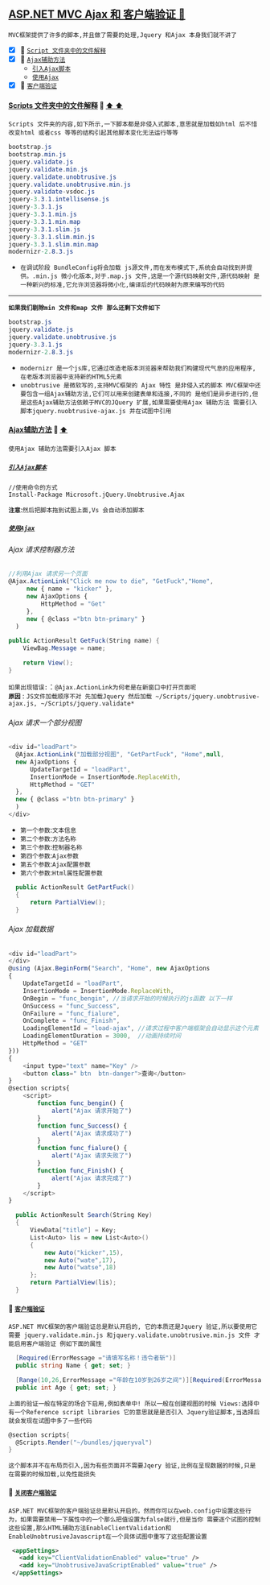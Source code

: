 <a id="top" href="#top">ASP.NET MVC Ajax 和 客户端验证  :maple_leaf:</a> 
----
`MVC框架提供了许多的脚本,并且做了需要的处理,Jquery 和Ajax 本身我们就不讲了`
- [x] :maple_leaf: <a href="#MVCAttribute">`Script 文件夹中的文件解释`</a>
- [x] :maple_leaf: <a href="#AjaxUnobtrusiveFunction">`Ajax辅助方法`</a>
  - <a href="#Required">`引入Ajax脚本`</a>
  - <a href="#StringLength">`使用Ajax`</a>
- [x] :maple_leaf: <a href="#ClienValidation">`客户端验证`</a>
####  <a id="MVCAttribute" href="#MVCAttribute">Scripts 文件夹中的文件解释</a>  :star2: <a href="#top"> :arrow_up:  :arrow_up:</a>
`Scripts 文件夹的内容,如下所示,一下脚本都是非侵入式脚本,意思就是加载如html 后不惜改变html 或者css 等等的结构引起其他脚本变化无法运行等等`
```C#
bootstrap.js
bootstrap.min.js
jquery.validate.js
jquery.validate.min.js
jquery.validate.unobtrusive.js
jquery.validate.unobtrusive.min.js
jquery.validate-vsdoc.js
jquery-3.3.1.intellisense.js
jquery-3.3.1.js
jquery-3.3.1.min.js
jquery-3.3.1.min.map
jquery-3.3.1.slim.js
jquery-3.3.1.slim.min.js
jquery-3.3.1.slim.min.map
modernizr-2.8.3.js
```
* `在调试阶段 BundleConfig将会加载 js源文件,而在发布模式下,系统会自动找到并提供。.min.js 微小化版本,对于.map.js 文件,这是一个源代码映射文件,源代码映射
是一种新兴的标准,它允许浏览器将微小化,编译后的代码映射为原来编写的代码`
----
**`如果我们剔除min 文件和map 文件 那么还剩下文件如下`**
```C#
bootstrap.js
jquery.validate.js
jquery.validate.unobtrusive.js
jquery-3.3.1.js
modernizr-2.8.3.js
```
* `modernizr 是一个js库,它通过改造老版本浏览器来帮助我们构建现代气息的应用程序,在老版本浏览器中支持新的HTML5元素`
* `unobtrusive 是微软写的,支持MVC框架的 Ajax 特性 是非侵入式的脚本 MVC框架中还要包含一组Ajax辅助方法,它们可以用来创建表单和连接,不同的
是他们是异步进行的,但是这些Ajax辅助方法依赖于MVC的JQuery 扩展,如果需要使用Ajax 辅助方法 需要引入脚本jquery.nuobtrusive-ajax.js 并在试图中引用`
####  <a id="AjaxUnobtrusiveFunction" href="#AjaxUnobtrusiveFunction">Ajax辅助方法</a>  :star2: <a href="#top"> :arrow_up:</a>
`使用Ajax 辅助方法需要引入Ajax 脚本`

##### <a id="Required" href="#top">`引入Ajax脚本`</a>
```shell
//使用命令的方式
Install-Package Microsoft.jQuery.Unobtrusive.Ajax
```
**`注意`**:`然后把脚本拖到试图上面,Vs 会自动添加脚本`
##### <a href="#top" id="StringLength" >`使用Ajax`</a>
###### Ajax 请求控制器方法
```javascript
//利用Ajax 请求另一个页面
@Ajax.ActionLink("Click me now to die", "GetFuck","Home",
     new { name = "kicker" },
     new AjaxOptions {
         HttpMethod = "Get"
     },
     new { @class ="btn btn-primary" }
  )
```
```C#
public ActionResult GetFuck(String name) {
    ViewBag.Message = name;

    return View();
}
```
`如果出现错误:`：`@Ajax.ActionLink为何老是在新窗口中打开页面呢`<br/>
**`原因`** : `JS文件加载顺序不对 先加载Jquery 然后加载 ~/Scripts/jquery.unobtrusive-ajax.js, ~/Scripts/jquery.validate* `
###### Ajax 请求一个部分视图
```javascript
<div id="loadPart">
  @Ajax.ActionLink("加载部分视图", "GetPartFuck", "Home",null,
  new AjaxOptions {
      UpdateTargetId = "loadPart",
      InsertionMode = InsertionMode.ReplaceWith,
      HttpMethod = "GET"
  },
  new { @class ="btn btn-primary" }
  )
</div>
```
* `第一个参数`:`文本信息`
* `第二个参数`:`方法名称`
* `第三个参数`:`控制器名称`
* `第四个参数`:`Ajax参数`
* `第五个参数`:`Ajax配置参数`
* `第六个参数`:`Html属性配置参数`
```C#
  public ActionResult GetPartFuck()
  {
      return PartialView();
  }
```
###### Ajax 加载数据
```Javascript
<div id="loadPart">
</div>
@using (Ajax.BeginForm("Search", "Home", new AjaxOptions
{
    UpdateTargetId = "loadPart",
    InsertionMode = InsertionMode.ReplaceWith,
    OnBegin = "func_bengin", //当请求开始的时候执行的js函数 以下一样
    OnSuccess = "func_Success",
    OnFailure = "func_fialure",
    OnComplete = "func_Finish",
    LoadingElementId = "load-ajax", //请求过程中客户端框架会自动显示这个元素
    LoadingElementDuration = 3000,  //动画持续时间
    HttpMethod = "GET"
}))
{
    <input type="text" name="Key" />
    <button class=" btn  btn-danger">查询</button>
}
@section scripts{
    <script>
        function func_bengin() {
            alert("Ajax 请求开始了")
        }
        function func_Success() {
            alert("Ajax 请求成功了")
        }
        function func_fialure() {
            alert("Ajax 请求失败了")
        }
        function func_Finish() {
            alert("Ajax 请求完成了")
        }
    </script>
}
```
```C#
  public ActionResult Search(String Key)
  {
      ViewData["title"] = Key;
      List<Auto> lis = new List<Auto>()
      {
          new Auto("kicker",15),
          new Auto("wate",17),
          new Auto("watse",18)
      };
      return PartialView(lis);
  }
```
#### :maple_leaf: <a href="#top" id="ClienValidation">`客户端验证`</a>
`ASP.NET MVC框架的客户端验证总是默认开启的, 它的本质还是Jquery 验证,所以要使用它需要 jquery.validate.min.js 和jquery.validate.unobtrusive.min.js 文件 才能启用客户端验证 例如下面的属性`
```C#
  [Required(ErrorMessage ="请填写名称！违令者斩")]
  public string Name { get; set; }

  [Range(10,26,ErrorMessage ="年龄在10岁到26岁之间")][Required(ErrorMessage ="请填写年龄")]
  public int Age { get; set; }
```
`上面的验证一般在特定的场合下启用,例如表单中! 所以一般在创建视图的时候 Views:选择中有一个Reference script libraries 它的意思就是是否引入
Jquery验证脚本,当选择后就会发现在试图中多了一些代码`
```C#
@section scripts{
  @Scripts.Render("~/bundles/jqueryval")
}
```
`这个脚本并不在布局页引入,因为有些页面并不需要Jqery 验证,比例在呈现数据的时候,只是在需要的时候加载,以免性能损失`
#### :maple_leaf: <a href="#top" id="CloseClienValidation">`关闭客户端验证`</a>
`ASP.NET MVC框架的客户端验证总是默认开启的，然而你可以在web.config中设置这些行为，如果需要禁用一下属性中的一个那么把值设置为false就行,但是当你
需要逐个试图的控制这些设置,那么HTML辅助方法EnableClientValidation和EnableUnobtrusiveJavascript在一个具体试图中重写了这些配置设置`

```xml
 <appSettings>
   <add key="ClientValidationEnabled" value="true" />
   <add key="UnobtrusiveJavaScriptEnabled" value="true" />
 </appSettings>
```


































